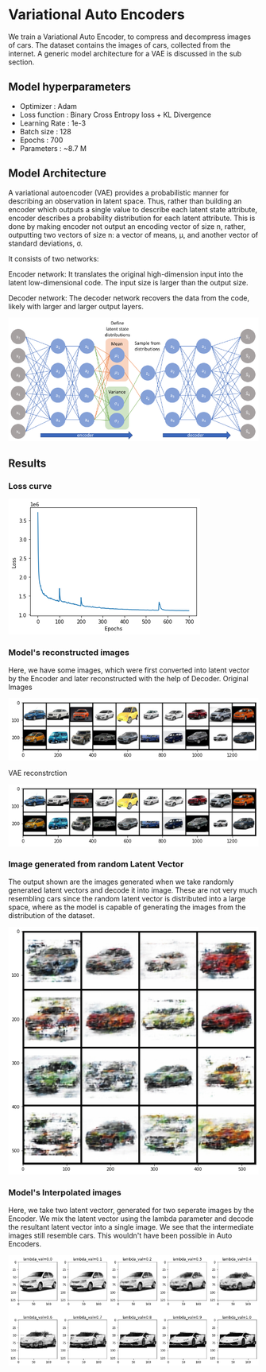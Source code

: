 # Variational Auto Encoders

We train a Variational Auto Encoder, to compress and decompress images of cars. The dataset contains the images of cars, collected from the internet. A generic model architecture for a VAE is discussed in the sub section. 

## Model hyperparameters
* Optimizer : Adam
* Loss function : Binary Cross Entropy loss + KL Divergence
* Learning Rate : 1e-3
* Batch size : 128
* Epochs : 700
* Parameters : ~8.7 M


## Model Architecture

A variational autoencoder (VAE) provides a probabilistic manner for describing an observation in latent space. Thus, rather than building an encoder which outputs a single value to describe each latent state attribute,  encoder describes a probability distribution for each latent attribute. This is done by making  encoder not output an encoding vector of size n, rather, outputting two vectors of size n: a vector of means, μ, and another vector of standard deviations, σ.

It consists of two networks:

Encoder network: It translates the original high-dimension input into the latent low-dimensional code. The input size is larger than the output size.

Decoder network: The decoder network recovers the data from the code, likely with larger and larger output layers.

![](images/VAE.png)

## Results

### Loss curve 
![](images/loss.png)

### Model's reconstructed images
Here, we have some images, which were first converted into latent vector by the Encoder and later reconstructed with the help of Decoder.
Original Images

![](images/original_images.png)  

VAE reconstrction

![](images/var_reconstruction.png)

### Image generated from random Latent Vector
The output shown are the images generated when we take randomly generated latent vectors and decode it into image. These are not very much resembling cars since the random latent vector is distributed into a large space, where as the model is capable of generating the images from the distribution of the dataset.

![](images/generated.png)

### Model's Interpolated images
Here, we take two latent vectorr, generated for two seperate images by the Encoder. We mix the latent vector using the lambda parameter and decode the resultant latent vector into a single image. We see that the intermediate images still resemble cars. This wouldn't have been possible in Auto Encoders.

![](images/interpolate.png)

